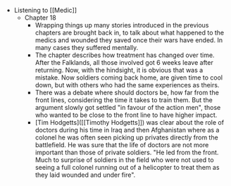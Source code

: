- Listening to [[Medic]]
	- Chapter 18
		- Wrapping things up many stories introduced in the previous chapters are brought back in, to talk about what happened to the medics and wounded they saved once their wars have ended. In many cases they suffered mentally.
		- The chapter describes how treatment has changed over time. After the Falklands, all those involved got 6 weeks leave after returning. Now, with the hindsight, it is obvious that was a mistake. Now soldiers coming back home, are given time to cool down, but with others who had the same experiences as theirs.
		- There was a debate where should doctors be, how far from the front lines, considering the time it takes to train them. But the argument slowly got settled "in favour of the action men", those who wanted to be close to the front line to have higher impact.
		- [Tim Hodgetts]([[Timothy Hodgetts]]) was clear about the role of doctors during his time in Iraq and then Afghanistan where as a colonel he was often seen picking up privates directly from the battlefield. He was sure that the life of doctors are not more important than those of private soldiers. "He led from the front. Much to surprise of soldiers in the field who were not used to seeing a full colonel running out of a helicopter to treat them as they laid wounded and under fire".